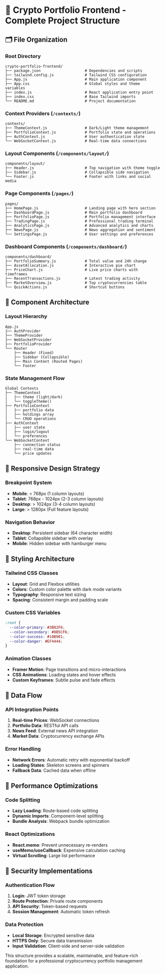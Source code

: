 # 📁 Crypto Portfolio Frontend - Complete Project Structure

## 🗂️ File Organization

### **Root Directory**
```
crypto-portfolio-frontend/
├── package.json                    # Dependencies and scripts
├── tailwind.config.js              # Tailwind CSS configuration
├── App.js                          # Main application component
├── App.css                         # Global styles and theme variables
├── index.js                        # React application entry point
├── index.css                       # Base Tailwind imports
└── README.md                       # Project documentation
```

### **Context Providers** (`/contexts/`)
```
contexts/
├── ThemeContext.js                 # Dark/Light theme management
├── PortfolioContext.js             # Portfolio state and operations
├── AuthContext.js                  # User authentication state
└── WebSocketContext.js             # Real-time data connections
```

### **Layout Components** (`/components/layout/`)
```
components/layout/
├── Header.js                       # Top navigation with theme toggle
├── Sidebar.js                      # Collapsible side navigation
└── Footer.js                       # Footer with links and social media
```

### **Page Components** (`/pages/`)
```
pages/
├── HomePage.js                     # Landing page with hero section
├── DashboardPage.js                # Main portfolio dashboard
├── PortfolioPage.js                # Portfolio management interface
├── TradingPage.js                  # Professional trading terminal
├── AnalyticsPage.js                # Advanced analytics and charts
├── NewsPage.js                     # News aggregation and sentiment
└── SettingsPage.js                 # User settings and preferences
```

### **Dashboard Components** (`/components/dashboard/`)
```
components/dashboard/
├── PortfolioSummary.js             # Total value and 24h change
├── AssetAllocation.js              # Interactive pie chart
├── PriceChart.js                   # Live price charts with timeframes
├── RecentTransactions.js           # Latest trading activity
├── MarketOverview.js               # Top cryptocurrencies table
└── QuickActions.js                 # Shortcut buttons
```

## 🔧 Component Architecture

### **Layout Hierarchy**
```
App.js
├── AuthProvider
├── ThemeProvider
├── WebSocketProvider
├── PortfolioProvider
└── Router
    ├── Header (Fixed)
    ├── Sidebar (Collapsible)
    ├── Main Content (Routed Pages)
    └── Footer
```

### **State Management Flow**
```
Global Contexts
├── ThemeContext
│   ├── theme (light/dark)
│   └── toggleTheme()
├── PortfolioContext
│   ├── portfolio data
│   ├── holdings array
│   └── CRUD operations
├── AuthContext
│   ├── user state
│   ├── login/logout
│   └── preferences
└── WebSocketContext
    ├── connection status
    ├── real-time data
    └── price updates
```

## 📱 Responsive Design Strategy

### **Breakpoint System**
- **Mobile**: < 768px (1 column layouts)
- **Tablet**: 768px - 1024px (2-3 column layouts)
- **Desktop**: > 1024px (3-4 column layouts)
- **Large**: > 1280px (Full feature layouts)

### **Navigation Behavior**
- **Desktop**: Persistent sidebar (64 character width)
- **Tablet**: Collapsible sidebar with overlay
- **Mobile**: Hidden sidebar with hamburger menu

## 🎨 Styling Architecture

### **Tailwind CSS Classes**
- **Layout**: Grid and Flexbox utilities
- **Colors**: Custom color palette with dark mode variants
- **Typography**: Responsive text sizing
- **Spacing**: Consistent margin and padding scale

### **Custom CSS Variables**
```css
:root {
  --color-primary: #3B82F6;
  --color-secondary: #8B5CF6;
  --color-success: #10B981;
  --color-danger: #EF4444;
}
```

### **Animation Classes**
- **Framer Motion**: Page transitions and micro-interactions
- **CSS Animations**: Loading states and hover effects
- **Custom Keyframes**: Subtle pulse and fade effects

## 🔄 Data Flow

### **API Integration Points**
1. **Real-time Prices**: WebSocket connections
2. **Portfolio Data**: RESTful API calls
3. **News Feed**: External news API integration
4. **Market Data**: Cryptocurrency exchange APIs

### **Error Handling**
- **Network Errors**: Automatic retry with exponential backoff
- **Loading States**: Skeleton screens and spinners
- **Fallback Data**: Cached data when offline

## 🚀 Performance Optimizations

### **Code Splitting**
- **Lazy Loading**: Route-based code splitting
- **Dynamic Imports**: Component-level splitting
- **Bundle Analysis**: Webpack bundle optimization

### **React Optimizations**
- **React.memo**: Prevent unnecessary re-renders
- **useMemo/useCallback**: Expensive calculation caching
- **Virtual Scrolling**: Large list performance

## 🔐 Security Implementations

### **Authentication Flow**
1. **Login**: JWT token storage
2. **Route Protection**: Private route components
3. **API Security**: Token-based requests
4. **Session Management**: Automatic token refresh

### **Data Protection**
- **Local Storage**: Encrypted sensitive data
- **HTTPS Only**: Secure data transmission
- **Input Validation**: Client-side and server-side validation

This structure provides a scalable, maintainable, and feature-rich foundation for a professional cryptocurrency portfolio management application.